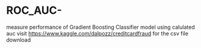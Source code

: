 # ROC_AUC-
measure performance of Gradient Boosting Classifier model using calulated auc
visit https://www.kaggle.com/dalpozz/creditcardfraud for the csv file download
